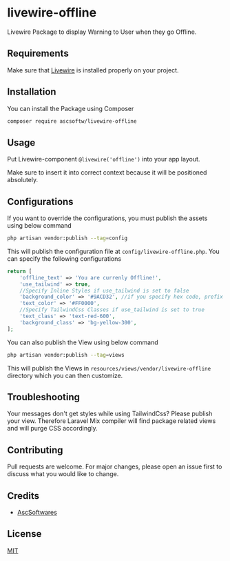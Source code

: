 # livewire-offline
Livewire Package to display Warning to User when they go Offline.

## Requirements

Make sure that [Livewire](https://laravel-livewire.com/) is installed properly on your project.

## Installation

You can install the Package using Composer

```bash
composer require ascsoftw/livewire-offline
```

## Usage

Put Livewire-component `@livewire('offline')` into your app layout.

Make sure to insert it into correct context because it will be positioned absolutely.

## Configurations

If you want to override the configurations, you must publish the assets using below command

```bash
php artisan vendor:publish --tag=config
```

This will publish the configuration file at `config/livewire-offline.php`. You can specify the following configurations
```php
return [
    'offline_text' => 'You are currenly Offline!',
    'use_tailwind' => true,
    //Specify Inline Styles if use_tailwind is set to false
    'background_color' => '#9ACD32', //if you specify hex code, prefix with #
    'text_color' => '#FF0000',
    //Specify TailwindCss Classes if use_tailwind is set to true
    'text_class' => 'text-red-600',
    'background_class' => 'bg-yellow-300',
];
```

You can also publish the View using below command
```bash
php artisan vendor:publish --tag=views
```

This will publish the Views in `resources/views/vendor/livewire-offline` directory which you can then customize.

## Troubleshooting
Your messages don't get styles while using TailwindCss? Please publish your view. Therefore Laravel Mix compiler will find package related views and will purge CSS accordingly.

## Contributing
Pull requests are welcome. For major changes, please open an issue first to discuss what you would like to change.

## Credits

- [AscSoftwares](http://www.ascsoftwares.com)

## License
[MIT](https://choosealicense.com/licenses/mit/)

